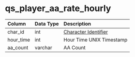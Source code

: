 # qs\_player\_aa\_rate\_hourly

| Column | Data Type | Description |
| :--- | :--- | :--- |
| char\_id | int | [Character Identifier](../characters/character_data.md) |
| hour\_time | int | Hour Time UNIX Timestamp |
| aa\_count | varchar | AA Count |

